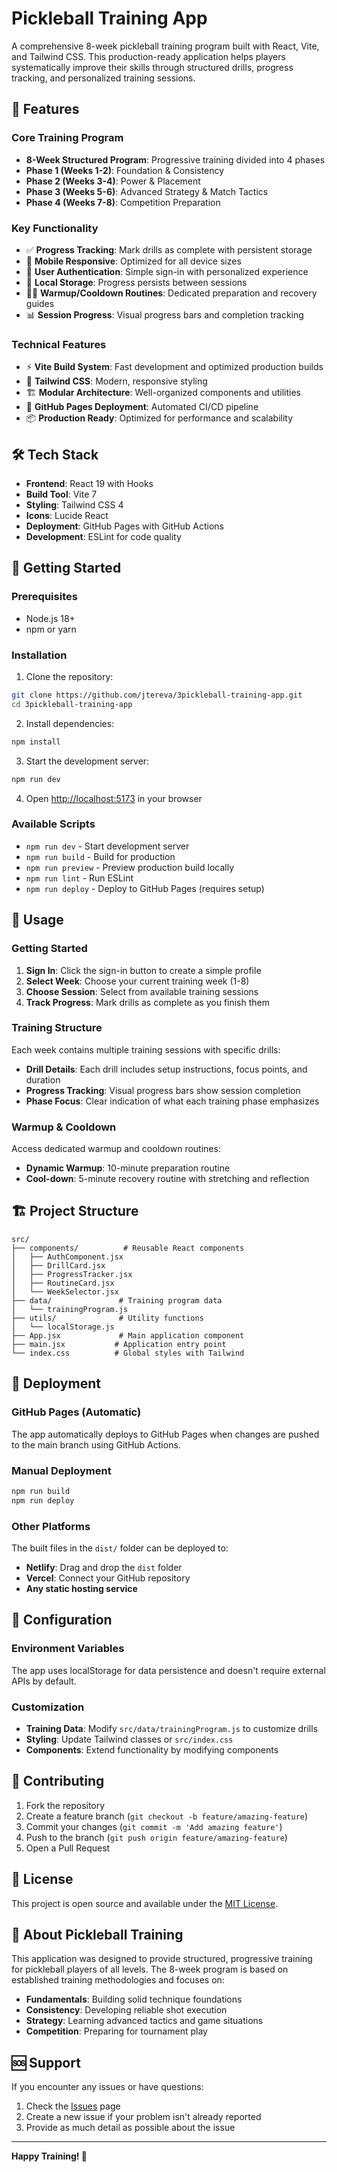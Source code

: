 # Pickleball Training App

A comprehensive 8-week pickleball training program built with React, Vite, and Tailwind CSS. This production-ready application helps players systematically improve their skills through structured drills, progress tracking, and personalized training sessions.

## 🏓 Features

### Core Training Program
- **8-Week Structured Program**: Progressive training divided into 4 phases
- **Phase 1 (Weeks 1-2)**: Foundation & Consistency
- **Phase 2 (Weeks 3-4)**: Power & Placement
- **Phase 3 (Weeks 5-6)**: Advanced Strategy & Match Tactics
- **Phase 4 (Weeks 7-8)**: Competition Preparation

### Key Functionality
- ✅ **Progress Tracking**: Mark drills as complete with persistent storage
- 📱 **Mobile Responsive**: Optimized for all device sizes
- 🔐 **User Authentication**: Simple sign-in with personalized experience
- 💾 **Local Storage**: Progress persists between sessions
- 🏃‍♂️ **Warmup/Cooldown Routines**: Dedicated preparation and recovery guides
- 📊 **Session Progress**: Visual progress bars and completion tracking

### Technical Features
- ⚡ **Vite Build System**: Fast development and optimized production builds
- 🎨 **Tailwind CSS**: Modern, responsive styling
- 🏗️ **Modular Architecture**: Well-organized components and utilities
- 🚀 **GitHub Pages Deployment**: Automated CI/CD pipeline
- 📦 **Production Ready**: Optimized for performance and scalability

## 🛠️ Tech Stack

- **Frontend**: React 19 with Hooks
- **Build Tool**: Vite 7
- **Styling**: Tailwind CSS 4
- **Icons**: Lucide React
- **Deployment**: GitHub Pages with GitHub Actions
- **Development**: ESLint for code quality

## 🚀 Getting Started

### Prerequisites
- Node.js 18+ 
- npm or yarn

### Installation

1. Clone the repository:
```bash
git clone https://github.com/jtereva/3pickleball-training-app.git
cd 3pickleball-training-app
```

2. Install dependencies:
```bash
npm install
```

3. Start the development server:
```bash
npm run dev
```

4. Open [http://localhost:5173](http://localhost:5173) in your browser

### Available Scripts

- `npm run dev` - Start development server
- `npm run build` - Build for production
- `npm run preview` - Preview production build locally
- `npm run lint` - Run ESLint
- `npm run deploy` - Deploy to GitHub Pages (requires setup)

## 📱 Usage

### Getting Started
1. **Sign In**: Click the sign-in button to create a simple profile
2. **Select Week**: Choose your current training week (1-8)
3. **Choose Session**: Select from available training sessions
4. **Track Progress**: Mark drills as complete as you finish them

### Training Structure
Each week contains multiple training sessions with specific drills:
- **Drill Details**: Each drill includes setup instructions, focus points, and duration
- **Progress Tracking**: Visual progress bars show session completion
- **Phase Focus**: Clear indication of what each training phase emphasizes

### Warmup & Cooldown
Access dedicated warmup and cooldown routines:
- **Dynamic Warmup**: 10-minute preparation routine
- **Cool-down**: 5-minute recovery routine with stretching and reflection

## 🏗️ Project Structure

```
src/
├── components/          # Reusable React components
│   ├── AuthComponent.jsx
│   ├── DrillCard.jsx
│   ├── ProgressTracker.jsx
│   ├── RoutineCard.jsx
│   └── WeekSelector.jsx
├── data/               # Training program data
│   └── trainingProgram.js
├── utils/              # Utility functions
│   └── localStorage.js
├── App.jsx             # Main application component
├── main.jsx           # Application entry point
└── index.css          # Global styles with Tailwind
```

## 🚀 Deployment

### GitHub Pages (Automatic)
The app automatically deploys to GitHub Pages when changes are pushed to the main branch using GitHub Actions.

### Manual Deployment
```bash
npm run build
npm run deploy
```

### Other Platforms
The built files in the `dist/` folder can be deployed to:
- **Netlify**: Drag and drop the `dist` folder
- **Vercel**: Connect your GitHub repository
- **Any static hosting service**

## 🔧 Configuration

### Environment Variables
The app uses localStorage for data persistence and doesn't require external APIs by default.

### Customization
- **Training Data**: Modify `src/data/trainingProgram.js` to customize drills
- **Styling**: Update Tailwind classes or `src/index.css`
- **Components**: Extend functionality by modifying components

## 🤝 Contributing

1. Fork the repository
2. Create a feature branch (`git checkout -b feature/amazing-feature`)
3. Commit your changes (`git commit -m 'Add amazing feature'`)
4. Push to the branch (`git push origin feature/amazing-feature`)
5. Open a Pull Request

## 📄 License

This project is open source and available under the [MIT License](LICENSE).

## 🏓 About Pickleball Training

This application was designed to provide structured, progressive training for pickleball players of all levels. The 8-week program is based on established training methodologies and focuses on:

- **Fundamentals**: Building solid technique foundations
- **Consistency**: Developing reliable shot execution
- **Strategy**: Learning advanced tactics and game situations
- **Competition**: Preparing for tournament play

## 🆘 Support

If you encounter any issues or have questions:
1. Check the [Issues](https://github.com/jtereva/3pickleball-training-app/issues) page
2. Create a new issue if your problem isn't already reported
3. Provide as much detail as possible about the issue

---

**Happy Training! 🏓**
